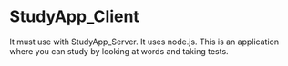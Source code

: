 # StudyApp_Client

It must use with StudyApp_Server.
It uses node.js.
This is an application where you can study by looking at words and taking tests.
